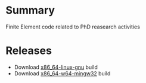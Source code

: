 # Summary
Finite Element code related to PhD reasearch activities

# Releases
- Download [x86_64-linux-gnu](https://github.com/ntilau/FES2/raw/master/bin/x86_64-linux-gnu/fes) build
- Download [x86_64-w64-mingw32](https://github.com/ntilau/FES2/raw/master/bin/x86_64-w64-mingw32/fes.exe) build
